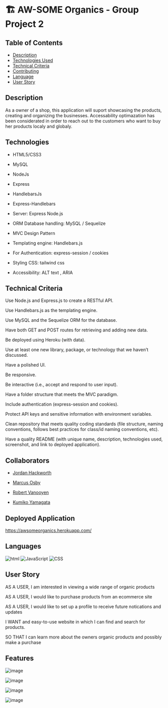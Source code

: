 # 🏗️ AW-SOME Organics - Group Project 2

## Table of Contents

- [Description](#Description)
- [Technologies Used](#Technologies)
- [Technical Criteria](#Technical)
- [Contributing](#contributing)
- [Language](#language)
- [User Story](#user_story)

## Description

As a owner of a shop, this application will suport showcasing the products, creating and organizing the businesses. Accessability optimazation has been considerated in order to reach out to the customers who want to buy her products localy and globaly.

## Technologies

- HTML5/CSS3

- MySQL

- NodeJs

- Express

- HandlebarsJs

- Express-Handlebars

- Server: Express Node.js

- ORM Database handling: MySQL / Sequelize

- MVC Design Pattern
- Templating engine: Handlebars.js
- For Authentication: express-session / cookies

- Styling CSS: tailwind css

- Accessibility: ALT text , ARIA

## Technical Criteria

Use Node.js and Express.js to create a RESTful API.

Use Handlebars.js as the templating engine.

Use MySQL and the Sequelize ORM for the database.

Have both GET and POST routes for retrieving and adding new data.

Be deployed using Heroku (with data).

Use at least one new library, package, or technology that we haven’t discussed.

Have a polished UI.

Be responsive.

Be interactive (i.e., accept and respond to user input).

Have a folder structure that meets the MVC paradigm.

Include authentication (express-session and cookies).

Protect API keys and sensitive information with environment variables.

Clean repository that meets quality coding standards (file structure, naming conventions, follows best practices for class/id naming conventions, etc).

Have a quality README (with unique name, description, technologies used, screenshot, and link to deployed application).

## Collaborators

- [Jordan Hackworth](https://hacatac.github.io/hacPORTFOLIO/)

- [Marcus Osby](https://osbym.github.io/module2-challenge-portfolio/)

- [Robert Vanooyen](https://github.com/rvanooyen/pro-portfolio.git)

- [Kumiko Yamagata](https://kumiyam.github.io/My-Portfolio2/)

## Deployed Application

https://awsomeorganics.herokuapp.com/

## Languages

![html](https://img.shields.io/badge/language-html-yellow)
![JavaScript](https://img.shields.io/badge/language-JavaScript-green)
![CSS](https://img.shields.io/badge/language-CSS-red)

## User Story

AS A USER, I am interested in viewing a wide range of organic products

AS A USER, I would like to purchase products from an ecommerce site

AS A USER, I would like to set up a profile to receive future notications and updates

I WANT and easy-to-use website in which I can find and search for products.

SO THAT I can learn more about the owners organic products and possibly make a purchase

## Features

![image](https://user-images.githubusercontent.com/87884472/142798748-7b6e81ed-2836-4e8f-b735-e350df7512a8.png)

![image](https://user-images.githubusercontent.com/87884472/142798815-a6e898a3-1ae1-413f-a49d-e0204428e512.png)

![image](https://user-images.githubusercontent.com/87884472/142800534-9a832f82-3cb6-4419-93d6-fef9c8f692df.png)

![image](https://user-images.githubusercontent.com/87884472/142798842-2f462f87-8734-484b-8847-b41cdbb40769.png)
